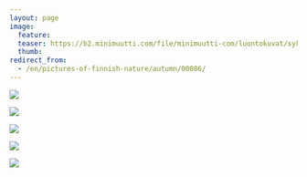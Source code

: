 ```yaml
---
layout: page
image:
  feature:
  teaser: https://b2.minimuutti.com/file/minimuutti-com/luontokuvat/syksy/3/DS38977-245px.jpg
  thumb:
redirect_from:
  - /en/pictures-of-finnish-nature/autumn/00086/
---
```


![](https://b2.minimuutti.com/file/minimuutti-com/luontokuvat/syksy/3/DS38977-800px.jpg)

![](https://b2.minimuutti.com/file/minimuutti-com/luontokuvat/syksy/3/DS38978-800px.jpg)

![](https://b2.minimuutti.com/file/minimuutti-com/luontokuvat/syksy/3/DS38986-800px.jpg)

![](https://b2.minimuutti.com/file/minimuutti-com/luontokuvat/syksy/3/DS38989-800px.jpg)

![](https://b2.minimuutti.com/file/minimuutti-com/luontokuvat/syksy/3/DS38985-800px.jpg)
